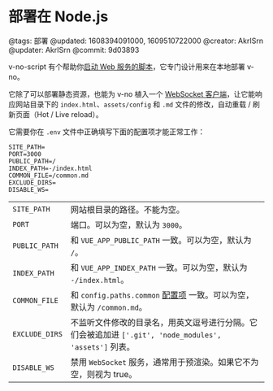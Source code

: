 # 部署在 Node.js

@tags: 部署
@updated: 1608394091000, 1609510722000
@creator: AkrISrn
@updater: AkrISrn
@commit: 9d03893

v-no-script 有个帮助你[启动 Web 服务的脚本](https://github.com/akrisrn/v-no-script/blob/master/src/web-server.ts)，它专门设计用来在本地部署 v-no。

它除了可以部署静态资源，也能为 v-no 植入一个 [WebSocket 客户端](https://github.com/akrisrn/v-no-script/blob/master/src/ws-client.ts)，让它能响应网站目录下的 `index.html`、`assets/config` 和 `.md` 文件的修改，自动重载 / 刷新页面（Hot / Live reload）。

它需要你在 `.env` 文件中正确填写下面的配置项才能正常工作：

```shell
SITE_PATH=
PORT=3000
PUBLIC_PATH=/
INDEX_PATH=-/index.html
COMMON_FILE=/common.md
EXCLUDE_DIRS=
DISABLE_WS=
```

| | |
| - | - |
| `SITE_PATH` | 网站根目录的路径。不能为空。 |
| `PORT` | 端口。可以为空，默认为 `3000`。 |
| `PUBLIC_PATH` | 和 `VUE_APP_PUBLIC_PATH` [](/docs/env-vars.md "#")一致。可以为空，默认为 `/`。 |
| `INDEX_PATH` | 和 `VUE_APP_INDEX_PATH` [](/docs/env-vars.md "#")一致。可以为空，默认为 `-/index.html`。 |
| `COMMON_FILE` | 和 `config.paths.common` [配置项](/docs/conf-paths.md "#") 一致。可以为空，默认为 `/common.md`。 |
| `EXCLUDE_DIRS` | 不监听文件修改的目录名，用英文逗号进行分隔。它们会被追加进 `['.git', 'node_modules', 'assets']` 列表。 |
| `DISABLE_WS` | 禁用 `WebSocket` 服务，通常用于预渲染。如果它不为空，则视为 true。 |
